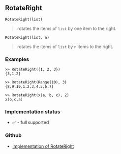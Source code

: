 ## RotateRight

```
RotateRight(list)
```

> rotates the items of `list` by one item to the right.
 
```
RotateRight(list, n)
```

> rotates the items of `list` by `n` items to the right.

### Examples

```
>> RotateRight({1, 2, 3})
{3,1,2}

>> RotateRight(Range(10), 3)
{8,9,10,1,2,3,4,5,6,7}

>> RotateRight(x(a, b, c), 2)
x(b,c,a)
```






### Implementation status

* &#x2705; - full supported

### Github

* [Implementation of RotateRight](https://github.com/axkr/symja_android_library/blob/master/symja_android_library/matheclipse-core/src/main/java/org/matheclipse/core/builtin/ListFunctions.java#L6588) 
